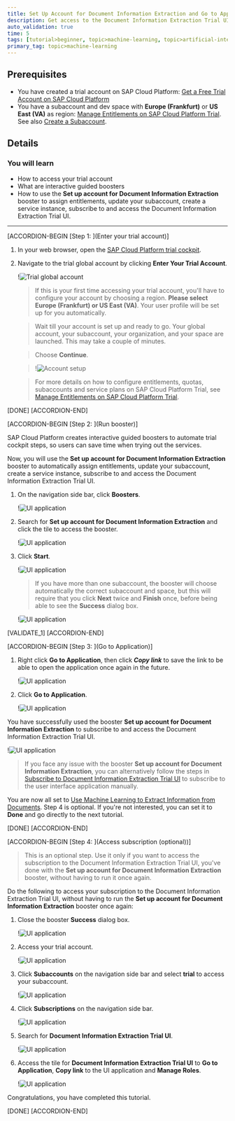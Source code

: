 ```yaml
---
title: Set Up Account for Document Information Extraction and Go to Application
description: Get access to the Document Information Extraction Trial UI using a booster in the SAP Cloud Platform trial cockpit that automatically creates a service instance, and subscribes you to the UI application for Document Information Extraction.
auto_validation: true
time: 5
tags: [tutorial>beginner, topic>machine-learning, topic>artificial-intelligence, topic>cloud, products>sap-cloud-platform, products>sap-ai-business-services, products>document-information-extraction]
primary_tag: topic>machine-learning
---
```


## Prerequisites
- You have created a trial account on SAP Cloud Platform: [Get a Free Trial Account on SAP Cloud Platform](hcp-create-trial-account)
- You have a subaccount and dev space with **Europe (Frankfurt)** or **US East (VA)** as region: [Manage Entitlements on SAP Cloud Platform Trial](cp-trial-entitlements). See also [Create a Subaccount](https://help.sap.com/viewer/65de2977205c403bbc107264b8eccf4b/Cloud/en-US/261ba9ca868f469baf64c22257324a75.html).

## Details
### You will learn
  - How to access your trial account
  - What are interactive guided boosters
  - How to use the **Set up account for Document Information Extraction** booster to assign entitlements, update your subaccount, create a service instance, subscribe to and access the Document Information Extraction Trial UI.
---

[ACCORDION-BEGIN [Step 1: ](Enter your trial account)]

1. In your web browser, open the [SAP Cloud Platform trial cockpit](https://cockpit.hanatrial.ondemand.com/).

2. Navigate to the trial global account by clicking **Enter Your Trial Account**.

    !![Trial global account](01_Foundation20Onboarding_Home.png)

    >If this is your first time accessing your trial account, you'll have to configure your account by choosing a region. **Please select Europe (Frankfurt) or US East (VA)**. Your user profile will be set up for you automatically.

    >Wait till your account is set up and ready to go. Your global account, your subaccount, your organization, and your space are launched. This may take a couple of minutes.

    >Choose **Continue**.

    >!![Account setup](02_Foundation20Onboarding_Processing.png)

    >For more details on how to configure entitlements, quotas, subaccounts and service plans on SAP Cloud Platform Trial, see [Manage Entitlements on SAP Cloud Platform Trial](cp-trial-entitlements).

[DONE]
[ACCORDION-END]


[ACCORDION-BEGIN [Step 2: ](Run booster)]

SAP Cloud Platform creates interactive guided boosters to automate trial cockpit steps, so users can save time when trying out the services.

Now, you will use the **Set up account for Document Information Extraction** booster to automatically assign entitlements, update your subaccount, create a service instance, subscribe to and access the Document Information Extraction Trial UI.

1. On the navigation side bar, click **Boosters**.

    !![UI application](access-booster.png)

2. Search for **Set up account for Document Information Extraction** and click the tile to access the booster.

    !![UI application](access-booster-tile.png)

3. Click **Start**.

    !![UI application](booster-start.png)

    >If you have more than one subaccount, the booster will choose automatically the correct subaccount and space, but this will require that you click **Next** twice and **Finish** once, before being able to see the **Success** dialog box.

    !![UI application](booster-success.png)

[VALIDATE_1]
[ACCORDION-END]


[ACCORDION-BEGIN [Step 3: ](Go to Application)]

1. Right click **Go to Application**, then click ***Copy link*** to save the link to be able to open the application once again in the future.

    !![UI application](booster-success-app-link.png)

2. Click **Go to Application**.

    !![UI application](booster-success-app.png)

You have successfully used the booster **Set up account for Document Information Extraction** to subscribe to and access the Document Information Extraction Trial UI.

!![UI application](app.png)

>If you face any issue with the booster **Set up account for Document Information Extraction**, you can alternatively follow the steps in [Subscribe to Document Information Extraction Trial UI](cp-aibus-dox-ui-sub) to subscribe to the user interface application manually.

You are now all set to [Use Machine Learning to Extract Information from Documents](cp-aibus-dox-ui). Step 4 is optional. If you're not interested, you can set it to **Done** and go directly to the next tutorial.

[DONE]
[ACCORDION-END]


[ACCORDION-BEGIN [Step 4: ](Access subscription (optional))]

> This is an optional step. Use it only if you want to access the subscription to the Document Information Extraction Trial UI, you've done with the **Set up account for Document Information Extraction** booster, without having to run it once again.

Do the following to access your subscription to the Document Information Extraction Trial UI, without having to run the **Set up account for Document Information Extraction** booster once again:


1. Close the booster **Success** dialog box.

    !![UI application](leave-success.png)

2. Access your trial account.

    !![UI application](trial-account.png)

3. Click **Subaccounts** on the navigation side bar and select **trial** to access your subaccount.

    !![UI application](subaccount.png)

4. Click **Subscriptions** on the navigation side bar.

    !![UI application](subscriptions.png)

5. Search for **Document Information Extraction Trial UI**.

    !![UI application](subscriptions-search.png)

6. Access the tile for **Document Information Extraction Trial UI** to **Go to Application**, **Copy link** to the UI application and **Manage Roles**.

    !![UI application](subscriptions-tile.png)

Congratulations, you have completed this tutorial.

[DONE]
[ACCORDION-END]
